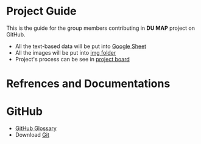 # Project Guide
This is the guide for the group members contributing in **DU MAP** project on GitHub.

- All the text-based data will be put into [Google Sheet](https://docs.google.com/spreadsheets/d/1JsduLiMVX9brQrrsgP688Z6mKfG54ghrrlHU1VODHAo/edit?usp=sharing)
- All the images will be put into [img folder](https://github.com/aungKhantPaing/aungKhantPaing.github.io/tree/master/img)
- Project's process can be see in [project board](https://github.com/aungKhantPaing/aungKhantPaing.github.io/projects/1)

# Refrences and Documentations

# GitHub
- [GitHub Glossary](https://help.github.com/en/articles/github-glossary)
- Download [Git](https://gitforwindows.org/)
